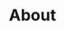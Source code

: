 ---
title: 'About'
intro: "hi there \U0001F590️, i'm"
heading: 'About'
name: Krishna Sarath
tag: a js dev — with no adjectives attached. works primarily with web technologies.
currentLocation: Chennai
socialProfiles:
  - name: twitter
    link: https://twitter.com/krishnadamaraju
  - name: Product Hunt
    link: https://www.producthunt.com/@sarath_damaraju
  - name: linkedin
    link: https://www.linkedin.com/in/sarathdamaraju/
  - name: github
    link: https://github.com/SarathSantoshDamaraju/
  - name: medium
    link: https://medium.com/@sarathdamaraju
  - name: dev.to
    link: https://dev.to/sarathsantoshdamaraju
  - name: npm
    link: https://npmjs.com/~sarathdamaraju
  - name: so
    link: https://stackoverflow.com/users/6781694/sarath-damaraju
resumeLink:
    data: https://1drv.ms/b/s!AuqiDSi5tscQgeRi5I3MQtrKhTSZBg
    type: link
---